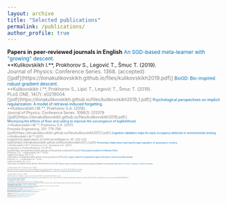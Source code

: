 ```yaml
---
layout: archive
title: "Selected publications"
permalink: /publications/
author_profile: true
---
```

<!---
<span style = "font-size: 80%;">
-->
<span style="font-size: 90%;  ">
<b>Papers in peer-reviewed journals in English</b>
</span>
<span style ="font-size: 85%; ">
<span style="color:#0070bc">
An SGD-based meta-learner with "growing" descent.<br>
</span>
**Kulikovskikh I.**, Prokhorov S., Legović T., Šmuc T. (2019). <br>
<span style="color:gray">
Journal of Physics: Conference Series. 1368. (accepted)<br>
[[pdf](https://ilonakulikovskikh.github.io/files/kulikovskikh2019.pdf)]

<span style ="font-size: 85%; ">
<span style="color:#0070bc">
BioGD: Bio-inspired robust gradient descent.<br>
</span>
**Kulikovskikh I.**, Prokhorov S., Lipić T., Legović T., Šmuc T. (2019). <br>
<span style="color:gray">
PLoS ONE. 14(7): e0219004.<br>
[[pdf](https://ilonakulikovskikh.github.io/files/kulikovskikh2019_1.pdf)]

<span style ="font-size: 85%; ">
<span style="color:#0070bc">
Psychological perspectives on implicit regularization: A model of retrieval-induced forgetting.<br>
</span>
**Kulikovskikh I.M.**, Prokhorov S.A. (2018). <br>
<span style="color:gray">
Journal of Physics: Conference Series. 1096(1): 012079<br>
[[pdf](https://ilonakulikovskikh.github.io/files/kulikovskikh2018.pdf)]<br>

<span style ="font-size: 85%; ">
<span style="color:#0070bc">
Minimizing the effects of floor and ceiling to improve the convergence of loglikelihood.<br>
</span>
**Kulikovskikh I.M.**, Prokhorov S.A. (2017). <br>
<span style="color:gray">
Procedia Engineering. 201: 779–788.<br>
[[pdf](https://ilonakulikovskikh.github.io/files/kulikovskikh2017_1.pdf)]

<span style ="font-size: 85%; ">
<span style="color:#0070bc">
Cognitive validation maps for early occupancy detection in environmental sensing.<br>
</span>
**Kulikovskikh I.M.** (2017). <br>
<span style="color:gray">
Engineering Applications of Artificial Intelligence. 65: 330-335.<br>
[[pdf](https://ilonakulikovskikh.github.io/files/kulikovskikh2017_2.pdf)]

<span style ="font-size: 85%; ">
<span style="color:#0070bc">
Promoting collaborative learning through regulation of guessing in clickers.<br>
</span>
**Kulikovskikh I.M.**, Prokhorov S.A., Suchkova S.A. (2017). <br>
<span style="color:gray">
Computers in Human Behavior. 75: 81-91.<br>
[[pdf](https://ilonakulikovskikh.github.io/files/kulikovskikh2017.pdf)]

<span style ="font-size: 85%; ">
<span style="color:#0070bc">
Pole position problem for Meixner filters.<br>
</span>
Prokhorov S.A., **Kulikovskikh I.M.** (2016).<br>
<span style="color:gray">
Signal Processing. 120: 8-12.<br>
[[pdf](https://ilonakulikovskikh.github.io/files/prokhorov2016.pdf)]

<span style ="font-size: 85%; ">
<span style="color:#0070bc">
Unique condition for generalized  Laguerre functions to solve pole position problem. <br>
</span>
Prokhorov S.A., **Kulikovskikh I.M.** (2015) <br>
<span style="color:gray">
Signal Processing. 108: 25-29. <br>
[[pdf](https://ilonakulikovskikh.github.io/files/prokhorov2015.pdf)]

<!---
<a href="https://ilonakulikovskikh.github.io/files/prokhorov2015.pdf">pdf</a>
-->

<span style="font-size: 90%; margin-bottom:1.25em; display:inline-block;">
<b>Papers in peer-reviewed conference proceedings in English</b><br>
</span>
<span style ="font-size: 85%; ">
<span style="color:#0070bc">
Some lightweight algorithms for scientific computing in mobile technologies.<br>
</span>
**Kulikovskikh I.M.**, Prokhorov S.A. (2013). <br>
<span style="color:gray">
8th International Conference on Applied Mathematics and Scientific Computing. Jun 10-14, 2013. Šibenik, Croatia.<br>

<span style="font-size: 90%; margin-bottom:1.25em; display:inline-block;">
<b>Abstracts in peer-reviewed conference proceedings in English</b><br>
</span>
<span style ="font-size: 85%; ">
<span style="color:#0070bc">
Machines in a classroom: Towards human-like active learning.<br>
</span>
**Kulikovskikh I.**, Šmuc T. (2019). <br>
<span style="color:gray">
22nd International Conference on Discovery Science (DS 2019). Oct 28-30, 2019. Split, Croatia.<br>
[[abstract](https://ilonakulikovskikh.github.io/files/abst_kulikovskikh2019_2.pdf)]
[[poster](https://ilonakulikovskikh.github.io/files/post_kulikovskikh2019_2.pdf)]
[[talk](https://prezi.com/view/ivikvBr4IXjZAlXW4QoX/)]<br>

<span style ="font-size: 85%; ">
<span style="color:#0070bc">
Bio-inspired robust machine learning.<br>
</span>
**Kulikovskikh I.**, Šmuc T. (2019). <br>
<span style="color:gray">
4th Workshop on Data Science (IWDS 2019). Oct 15, 2019. Zagreb, Croatia.<br>
[[abstract](https://ilonakulikovskikh.github.io/files/abst_kulikovskikh2019.pdf)]
[[poster](https://ilonakulikovskikh.github.io/files/post_kulikovskikh2019.pdf)] <br>

<span style ="font-size: 85%; ">
<span style="color:#0070bc">
Robust machine learning inspired by the models of population dynamics.<br>
</span>
**Kulikovskikh I.**, Šmuc T. (2019). <br>
<span style="color:gray">
12th International Ljubljana-Zagreb Workshop on Knowledge Technologies and Data Science. Oct 24-25, 2019. Zagreb, Croatia.<br>
[[talk](https://ilonakulikovskikh.github.io/files/talk_kulikovskikh2019_1.pdf)]<br>

<span style ="font-size: 85%; ">
<span style="color:#0070bc">
Some lightweight algorithms for scientific computing in mobile technologies.<br>
</span>
**Kulikovskikh I.M.**, Prokhorov S.A. (2013). <br>
<span style="color:gray">
8th International Conference on Applied Mathematics and Scientific Computing. Jun 10-14, 2013. Šibenik, Croatia.<br>

<span style="font-size: 90%; display:inline-block;">
<b>Books</b>
</span>
<span style ="font-size: 85%; ">
<span style="color:#0070bc">
Some lightweight algorithms for scientific computing in mobile technologies.<br>
</span>
**Kulikovskikh I.M.**, Prokhorov S.A. (2013). <br>
<span style="color:gray">
8th International Conference on Applied Mathematics and Scientific Computing. Jun 10-14, 2013. Šibenik, Croatia.<br>

<span style="font-size: 90%; margin-bottom:1.25em; display:inline-block;">
<b>Papers in peer-reviewed journals in Russian</b><br>
</span>
<span style ="font-size: 85%; ">
<span style="color:#0070bc">
Some lightweight algorithms for scientific computing in mobile technologies.<br>
</span>
**Kulikovskikh I.M.**, Prokhorov S.A. (2013). <br>
<span style="color:gray">
8th International Conference on Applied Mathematics and Scientific Computing. Jun 10-14, 2013. Šibenik, Croatia.<br>

<span style="font-size: 90%; margin-bottom:1.25em; display:inline-block;">
<b>Software patents</b><br>
granted by Federal Institute for Industrial Property
</span>
<span style ="font-size: 85%; ">
<span style="color:#0070bc">
Some lightweight algorithms for scientific computing in mobile technologies.<br>
</span>
**Kulikovskikh I.M.**, Prokhorov S.A. (2013). <br>
<span style="color:gray">
8th International Conference on Applied Mathematics and Scientific Computing. Jun 10-14, 2013. Šibenik, Croatia.<br>

<span style="font-size: 90%; margin-bottom:1.25em; display:inline-block;">
<b>In submission to journals and conferences</b><br>
</span>
<span style ="font-size: 85%; ">
<span style="color:#0070bc">
Some lightweight algorithms for scientific computing in mobile technologies.<br>
</span>
**Kulikovskikh I.M.**, Prokhorov S.A. (2013). <br>
<span style="color:gray">
8th International Conference on Applied Mathematics and Scientific Computing. Jun 10-14, 2013. Šibenik, Croatia.<br>

